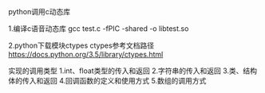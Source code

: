 python调用c动态库

1.编译c语音动态库   gcc test.c -fPIC -shared -o libtest.so

2.python下载模块ctypes 
ctypes参考文档路径 https://docs.python.org/3.5/library/ctypes.html

实现的调用类型
1.int、float类型的传入和返回
2.字符串的传入和返回
3.类、结构体的传入和返回
4.回调函数的定义和使用方式
5.数组的调用方式
